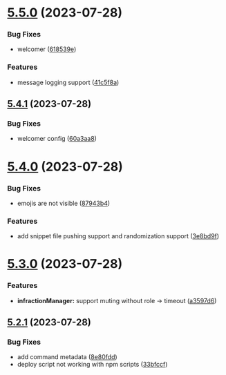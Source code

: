 # [5.5.0](https://github.com/onesoft-sudo/sudobot/compare/v5.4.1...v5.5.0) (2023-07-28)


### Bug Fixes

* welcomer ([618539e](https://github.com/onesoft-sudo/sudobot/commit/618539ea25ec9e09a2aac0e6d03a8df8b8d52a24))


### Features

* message logging support ([41c5f8a](https://github.com/onesoft-sudo/sudobot/commit/41c5f8ac15151a0c5a7153b03235d319509dd07a))



## [5.4.1](https://github.com/onesoft-sudo/sudobot/compare/v5.4.0...v5.4.1) (2023-07-28)


### Bug Fixes

* welcomer config ([60a3aa8](https://github.com/onesoft-sudo/sudobot/commit/60a3aa890b1494c4bf375f4102b0304d96f05bdf))



# [5.4.0](https://github.com/onesoft-sudo/sudobot/compare/v5.3.0...v5.4.0) (2023-07-28)


### Bug Fixes

* emojis are not visible ([87943b4](https://github.com/onesoft-sudo/sudobot/commit/87943b44a59994b9a287302b565bd2faca0d242a))


### Features

* add snippet file pushing support and randomization support ([3e8bd9f](https://github.com/onesoft-sudo/sudobot/commit/3e8bd9fdf1a48dec479e6c2dbd56083acd529360))



# [5.3.0](https://github.com/onesoft-sudo/sudobot/compare/v5.2.1...v5.3.0) (2023-07-28)


### Features

* **infractionManager:** support muting without role -> timeout ([a3597d6](https://github.com/onesoft-sudo/sudobot/commit/a3597d69856872fe478ffed8e7d254b63d3d59e5))



## [5.2.1](https://github.com/onesoft-sudo/sudobot/compare/v5.2.0...v5.2.1) (2023-07-28)


### Bug Fixes

* add command metadata ([8e80fdd](https://github.com/onesoft-sudo/sudobot/commit/8e80fddc509ba4f6c042739adff0175e77ef46b6))
* deploy script not working with npm scripts ([33bfccf](https://github.com/onesoft-sudo/sudobot/commit/33bfccf351e9fc81e00dd2a3291d4b33a855b813))



